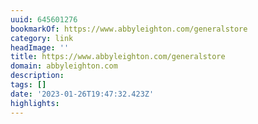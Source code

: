 ```yaml
---
uuid: 645601276
bookmarkOf: https://www.abbyleighton.com/generalstore
category: link
headImage: ''
title: https://www.abbyleighton.com/generalstore
domain: abbyleighton.com
description:
tags: []
date: '2023-01-26T19:47:32.423Z'
highlights:
---
```



